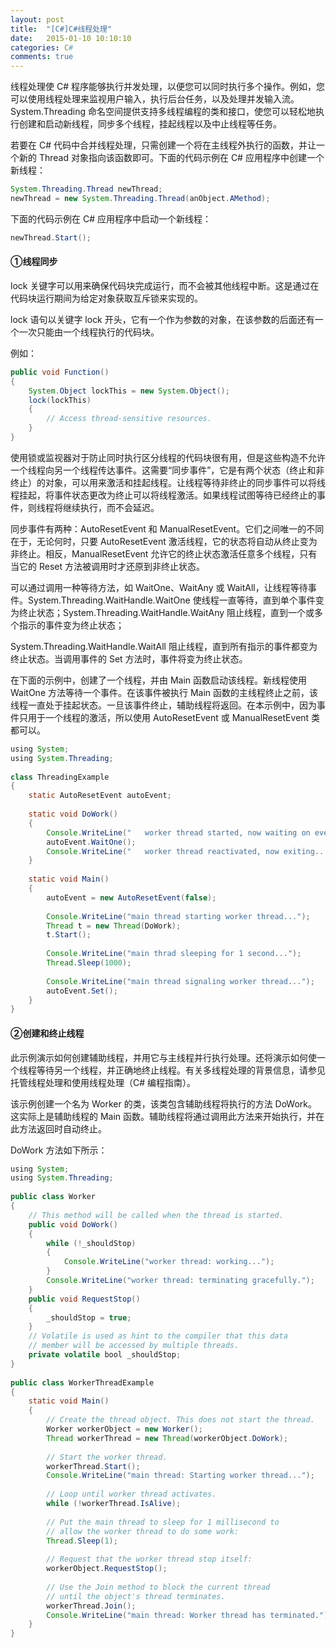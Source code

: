 ```yaml
---
layout: post
title:  "[C#]C#线程处理"
date:   2015-01-10 10:10:10
categories: C#
comments: true
---
```


线程处理使 C# 程序能够执行并发处理，以便您可以同时执行多个操作。例如，您可以使用线程处理来监视用户输入，执行后台任务，以及处理并发输入流。System.Threading 命名空间提供支持多线程编程的类和接口，使您可以轻松地执行创建和启动新线程，同步多个线程，挂起线程以及中止线程等任务。

若要在 C# 代码中合并线程处理，只需创建一个将在主线程外执行的函数，并让一个新的 Thread 对象指向该函数即可。下面的代码示例在 C# 应用程序中创建一个新线程：

```java
System.Threading.Thread newThread;  
newThread = new System.Threading.Thread(anObject.AMethod);  

```

下面的代码示例在 C# 应用程序中启动一个新线程：
```java
newThread.Start();  
```

#### ①线程同步
lock 关键字可以用来确保代码块完成运行，而不会被其他线程中断。这是通过在代码块运行期间为给定对象获取互斥锁来实现的。

lock 语句以关键字 lock 开头，它有一个作为参数的对象，在该参数的后面还有一个一次只能由一个线程执行的代码块。

例如：
```java
public void Function()  
{  
    System.Object lockThis = new System.Object();  
    lock(lockThis)  
    {  
        // Access thread-sensitive resources.  
    }  
}  
```

使用锁或监视器对于防止同时执行区分线程的代码块很有用，但是这些构造不允许一个线程向另一个线程传达事件。这需要“同步事件”，它是有两个状态（终止和非终止）的对象，可以用来激活和挂起线程。让线程等待非终止的同步事件可以将线程挂起，将事件状态更改为终止可以将线程激活。如果线程试图等待已经终止的事件，则线程将继续执行，而不会延迟。

同步事件有两种：AutoResetEvent 和 ManualResetEvent。它们之间唯一的不同在于，无论何时，只要 AutoResetEvent 激活线程，它的状态将自动从终止变为非终止。相反，ManualResetEvent 允许它的终止状态激活任意多个线程，只有当它的 Reset 方法被调用时才还原到非终止状态。

可以通过调用一种等待方法，如 WaitOne、WaitAny 或 WaitAll，让线程等待事件。System.Threading.WaitHandle.WaitOne 使线程一直等待，直到单个事件变为终止状态；System.Threading.WaitHandle.WaitAny 阻止线程，直到一个或多个指示的事件变为终止状态；

System.Threading.WaitHandle.WaitAll 阻止线程，直到所有指示的事件都变为终止状态。当调用事件的 Set 方法时，事件将变为终止状态。

在下面的示例中，创建了一个线程，并由 Main 函数启动该线程。新线程使用 WaitOne 方法等待一个事件。在该事件被执行 Main 函数的主线程终止之前，该线程一直处于挂起状态。一旦该事件终止，辅助线程将返回。在本示例中，因为事件只用于一个线程的激活，所以使用 AutoResetEvent 或 ManualResetEvent 类都可以。
```java
using System;  
using System.Threading;  
  
class ThreadingExample  
{  
    static AutoResetEvent autoEvent;  
  
    static void DoWork()  
    {  
        Console.WriteLine("   worker thread started, now waiting on event...");  
        autoEvent.WaitOne();  
        Console.WriteLine("   worker thread reactivated, now exiting...");  
    }  
  
    static void Main()  
    {  
        autoEvent = new AutoResetEvent(false);  
  
        Console.WriteLine("main thread starting worker thread...");  
        Thread t = new Thread(DoWork);  
        t.Start();  
  
        Console.WriteLine("main thrad sleeping for 1 second...");  
        Thread.Sleep(1000);  
  
        Console.WriteLine("main thread signaling worker thread...");  
        autoEvent.Set();  
    }  
}  
```

#### ②创建和终止线程
此示例演示如何创建辅助线程，并用它与主线程并行执行处理。还将演示如何使一个线程等待另一个线程，并正确地终止线程。有关多线程处理的背景信息，请参见托管线程处理和使用线程处理（C# 编程指南）。

该示例创建一个名为 Worker 的类，该类包含辅助线程将执行的方法 DoWork。这实际上是辅助线程的 Main 函数。辅助线程将通过调用此方法来开始执行，并在此方法返回时自动终止。

DoWork 方法如下所示：
```java
using System;  
using System.Threading;  
  
public class Worker  
{  
    // This method will be called when the thread is started.  
    public void DoWork()  
    {  
        while (!_shouldStop)  
        {  
            Console.WriteLine("worker thread: working...");  
        }  
        Console.WriteLine("worker thread: terminating gracefully.");  
    }  
    public void RequestStop()  
    {  
        _shouldStop = true;  
    }  
    // Volatile is used as hint to the compiler that this data  
    // member will be accessed by multiple threads.  
    private volatile bool _shouldStop;  
}  
  
public class WorkerThreadExample  
{  
    static void Main()  
    {  
        // Create the thread object. This does not start the thread.  
        Worker workerObject = new Worker();  
        Thread workerThread = new Thread(workerObject.DoWork);  
  
        // Start the worker thread.  
        workerThread.Start();  
        Console.WriteLine("main thread: Starting worker thread...");  
  
        // Loop until worker thread activates.  
        while (!workerThread.IsAlive);  
  
        // Put the main thread to sleep for 1 millisecond to  
        // allow the worker thread to do some work:  
        Thread.Sleep(1);  
  
        // Request that the worker thread stop itself:  
        workerObject.RequestStop();  
  
        // Use the Join method to block the current thread   
        // until the object's thread terminates.  
        workerThread.Join();  
        Console.WriteLine("main thread: Worker thread has terminated.");  
    }  
}  
```

